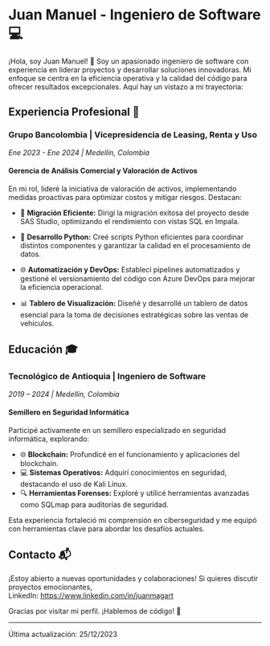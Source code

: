 # Juan Manuel - Ingeniero de Software 💻

¡Hola, soy Juan Manuel! 👋 Soy un apasionado ingeniero de software con experiencia en liderar proyectos y desarrollar soluciones innovadoras. Mi enfoque se centra en la eficiencia operativa y la calidad del código para ofrecer resultados excepcionales. Aquí hay un vistazo a mi trayectoria:

## Experiencia Profesional 🏢

### Grupo Bancolombia | Vicepresidencia de Leasing, Renta y Uso
*Ene 2023 - Ene 2024 | Medellín, Colombia*

#### Gerencia de Análisis Comercial y Valoración de Activos

En mi rol, lideré la iniciativa de valoración de activos, implementando medidas proactivas para optimizar costos y mitigar riesgos. Destacan:

- 🔄 **Migración Eficiente:** Dirigí la migración exitosa del proyecto desde SAS Studio, optimizando el rendimiento con vistas SQL en Impala.
- 🐍 **Desarrollo Python:** Creé scripts Python eficientes para coordinar distintos componentes y garantizar la calidad en el procesamiento de datos.
- 🌐 **Automatización y DevOps:** Establecí pipelines automatizados y gestioné el versionamiento del código con Azure DevOps para mejorar la eficiencia operacional.

- 📊 **Tablero de Visualización:** Diseñé y desarrollé un tablero de datos esencial para la toma de decisiones estratégicas sobre las ventas de vehículos.

## Educación 🎓

### Tecnológico de Antioquia | Ingeniero de Software
*2019 – 2024 | Medellín, Colombia*

#### Semillero en Seguridad Informática

Participé activamente en un semillero especializado en seguridad informática, explorando:

- 🌐 **Blockchain:** Profundicé en el funcionamiento y aplicaciones del blockchain.
- 💻 **Sistemas Operativos:** Adquirí conocimientos en seguridad, destacando el uso de Kali Linux.
- 🔍 **Herramientas Forenses:** Exploré y utilicé herramientas avanzadas como SQLmap para auditorías de seguridad.

Esta experiencia fortaleció mi comprensión en ciberseguridad y me equipó con herramientas clave para abordar los desafíos actuales.

## Contacto 📬

¡Estoy abierto a nuevas oportunidades y colaboraciones! Si quieres discutir proyectos emocionantes, <br>
LinkedIn: https://www.linkedin.com/in/juanmagart

Gracias por visitar mi perfil. ¡Hablemos de código! 🚀

---
Última actualización: 25/12/2023
